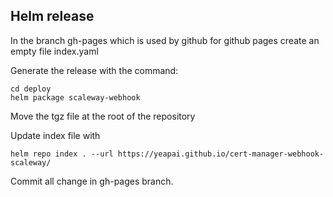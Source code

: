 ## Helm release

In the branch gh-pages which is used by github for github pages create an empty file index.yaml

Generate the release with the command:

```ssh
cd deploy
helm package scaleway-webhook
```

Move the tgz file at the root of the repository

Update index file with

```ssh
helm repo index . --url https://yeapai.github.io/cert-manager-webhook-scaleway/
```

Commit all change in gh-pages branch.
